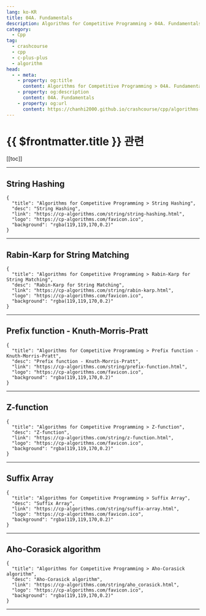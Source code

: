 ```yaml
---
lang: ko-KR
title: 04A. Fundamentals
description: Algorithms for Competitive Programming > 04A. Fundamentals
category:
  - Cpp
tag: 
  - crashcourse
  - cpp
  - c-plus-plus
  - algorithm
head:
  - - meta:
    - property: og:title
      content: Algorithms for Competitive Programming > 04A. Fundamentals
    - property: og:description
      content: 04A. Fundamentals
    - property: og:url
      content: https://chanhi2000.github.io/crashcourse/cpp/algorithms-for-competitive-programming/04-string-processing/04A.html
---
```


# {{ $frontmatter.title }} 관련

[[toc]]

---

## String Hashing

```component VPCard
{
  "title": "Algorithms for Competitive Programming > String Hashing",
  "desc": "String Hashing",
  "link": "https://cp-algorithms.com/string/string-hashing.html",
  "logo": "https://cp-algorithms.com/favicon.ico",
  "background": "rgba(119,119,170,0.2)"
}
```

---

## Rabin-Karp for String Matching

```component VPCard
{
  "title": "Algorithms for Competitive Programming > Rabin-Karp for String Matching",
  "desc": "Rabin-Karp for String Matching",
  "link": "https://cp-algorithms.com/string/rabin-karp.html",
  "logo": "https://cp-algorithms.com/favicon.ico",
  "background": "rgba(119,119,170,0.2)"
}
```

---

## Prefix function - Knuth-Morris-Pratt

```component VPCard
{
  "title": "Algorithms for Competitive Programming > Prefix function - Knuth-Morris-Pratt",
  "desc": "Prefix function - Knuth-Morris-Pratt",
  "link": "https://cp-algorithms.com/string/prefix-function.html",
  "logo": "https://cp-algorithms.com/favicon.ico",
  "background": "rgba(119,119,170,0.2)"
}
```

---

## Z-function

```component VPCard
{
  "title": "Algorithms for Competitive Programming > Z-function",
  "desc": "Z-function",
  "link": "https://cp-algorithms.com/string/z-function.html",
  "logo": "https://cp-algorithms.com/favicon.ico",
  "background": "rgba(119,119,170,0.2)"
}
```

---

## Suffix Array

```component VPCard
{
  "title": "Algorithms for Competitive Programming > Suffix Array",
  "desc": "Suffix Array",
  "link": "https://cp-algorithms.com/string/suffix-array.html",
  "logo": "https://cp-algorithms.com/favicon.ico",
  "background": "rgba(119,119,170,0.2)"
}
```

---

## Aho-Corasick algorithm

```component VPCard
{
  "title": "Algorithms for Competitive Programming > Aho-Corasick algorithm",
  "desc": "Aho-Corasick algorithm",
  "link": "https://cp-algorithms.com/string/aho_corasick.html",
  "logo": "https://cp-algorithms.com/favicon.ico",
  "background": "rgba(119,119,170,0.2)"
}
```

---

<TagLinks />